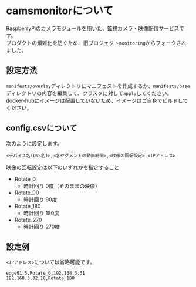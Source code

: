 # camsmonitorについて  

RaspberryPiのカメラモジュールを用いた、監視カメラ・映像配信サービスです。  
プロダクトの煩雑化を防ぐため、旧プロジェクト`monitoring`からフォークされました。

## 設定方法  

`manifests/overlay`ディレクトリにマニフェストを作成するか、`manifests/base`ディレクトリの内容を編集して、クラスタに対して`apply`してください。  
docker-hubにイメージは配置していないため、イメージはご自身でビルドしてください。

## config.csvについて  
次のように設定します。
```csv
<デバイス名(DNS名)>,<各セグメントの動画時間>,<映像の回転設定>,<IPアドレス>
```
映像の回転設定は以下のいずれかを指定すること  
- Rotate_0  
    - 時計回り 0度（そのままの映像）
- Rotate_90  
    - 時計回り 90度  
- Rotate_180  
    - 時計回り 180度  
- Rotate_270  
    - 時計回り 270度  

## 設定例  
`<IPアドレス>`については省略可能です。  
```csv
edge01,5,Rotate_0,192.168.3.31
192.168.3.32,10,Rotate_180
```  
